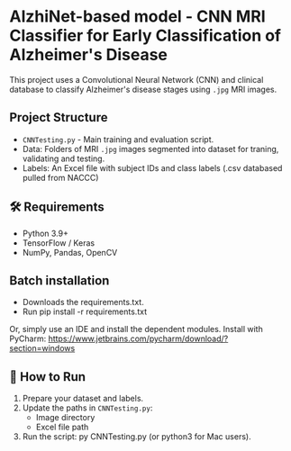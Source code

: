 # AlzhiNet-based model - CNN MRI Classifier for Early Classification of Alzheimer's Disease

This project uses a Convolutional Neural Network (CNN) and clinical database to classify Alzheimer's disease stages using `.jpg` MRI images.

## Project Structure
- `CNNTesting.py` - Main training and evaluation script.
- Data: Folders of MRI `.jpg` images segmented into dataset for traning, validating and testing.
- Labels: An Excel file with subject IDs and class labels (.csv databased pulled from NACCC)

## 🛠️ Requirements
- Python 3.9+
- TensorFlow / Keras
- NumPy, Pandas, OpenCV

## Batch installation
- Downloads the requirements.txt.
- Run pip install -r requirements.txt

Or, simply use an IDE and install the dependent modules.
Install with PyCharm: https://www.jetbrains.com/pycharm/download/?section=windows

## 🚀 How to Run
1. Prepare your dataset and labels.
2. Update the paths in `CNNTesting.py`:
   - Image directory
   - Excel file path
3. Run the script: py CNNTesting.py (or python3 for Mac users).

